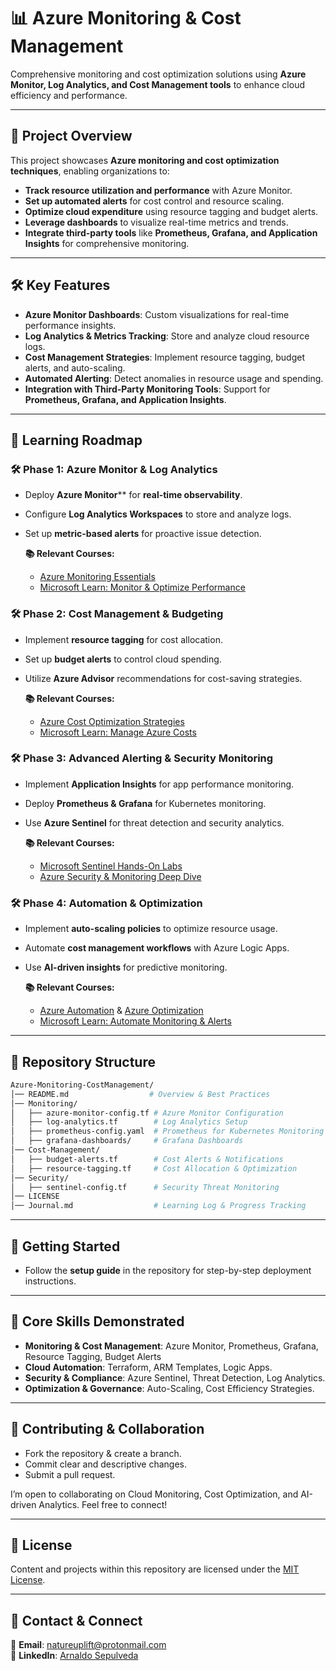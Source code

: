 # 📊 Azure Monitoring & Cost Management

Comprehensive monitoring and cost optimization solutions using **Azure Monitor, Log Analytics, and Cost Management tools** to enhance cloud efficiency and performance.

---

## 📖 Project Overview

This project showcases **Azure monitoring and cost optimization techniques**, enabling organizations to:
*   **Track resource utilization and performance** with Azure Monitor.
*   **Set up automated alerts** for cost control and resource scaling.
*   **Optimize cloud expenditure** using resource tagging and budget alerts.
*   **Leverage dashboards** to visualize real-time metrics and trends.
*   **Integrate third-party tools** like **Prometheus, Grafana, and Application Insights** for comprehensive monitoring.

---

## 🛠️ Key Features

*   **Azure Monitor Dashboards**: Custom visualizations for real-time performance insights.
*   **Log Analytics & Metrics Tracking**: Store and analyze cloud resource logs.
*   **Cost Management Strategies**: Implement resource tagging, budget alerts, and auto-scaling.
*   **Automated Alerting**: Detect anomalies in resource usage and spending.
*   **Integration with Third-Party Monitoring Tools**: Support for **Prometheus, Grafana, and Application Insights**.

---

## 📖 Learning Roadmap

### 🛠️ **Phase 1: Azure Monitor & Log Analytics**

*   Deploy **Azure Monitor**** for **real-time observability**.
*   Configure **Log Analytics Workspaces** to store and analyze logs.
*   Set up **metric-based alerts** for proactive issue detection.

    **📚 Relevant Courses:**
    *   [Azure Monitoring Essentials](https://www.udemy.com/course/azure-infrastructure-managing-cost-governance-monitoring/)
    *   [Microsoft Learn: Monitor & Optimize Performance](https://learn.microsoft.com/en-us/training/paths/monitor-azure/)

### 🛠️ **Phase 2: Cost Management & Budgeting**

*   Implement **resource tagging** for cost allocation.
*   Set up **budget alerts** to control cloud spending.
*   Utilize **Azure Advisor** recommendations for cost-saving strategies.

    **📚 Relevant Courses:**
    *   [Azure Cost Optimization Strategies](https://azure.microsoft.com/en-ca/solutions/cost-optimization)
    *   [Microsoft Learn: Manage Azure Costs](https://learn.microsoft.com/en-us/training/modules/manage-costs-azure/)

### 🛠️ **Phase 3: Advanced Alerting & Security Monitoring**

*   Implement **Application Insights** for app performance monitoring.
*   Deploy **Prometheus & Grafana** for Kubernetes monitoring.
*   Use **Azure Sentinel** for threat detection and security analytics.

    **📚 Relevant Courses:**
    *   [Microsoft Sentinel Hands-On Labs](https://www.udemy.com/course/microsoft-sentinel-course-with-hands-on-sims/)
    *   [Azure Security & Monitoring Deep Dive](https://techcommunity.microsoft.com/event/microsoft-security-events/azure-security-deep-dive-series/3755061)

### 🛠️ **Phase 4: Automation & Optimization**

*   Implement **auto-scaling policies** to optimize resource usage.
*   Automate **cost management workflows** with Azure Logic Apps.
*   Use **AI-driven insights** for predictive monitoring.

    **📚 Relevant Courses:**
    *   [Azure Automation](https://azure.microsoft.com/en-us/pricing/details/automation/) & [Azure Optimization](https://azure.microsoft.com/en-us/products/automation/)
    *   [Microsoft Learn: Automate Monitoring & Alerts](https://learn.microsoft.com/en-us/training/modules/automate-monitoring-alerts/)

---

## 📂 Repository Structure

```bash
Azure-Monitoring-CostManagement/
│── README.md                  # Overview & Best Practices
│── Monitoring/
│   ├── azure-monitor-config.tf # Azure Monitor Configuration
│   ├── log-analytics.tf        # Log Analytics Setup
│   ├── prometheus-config.yaml  # Prometheus for Kubernetes Monitoring
│   ├── grafana-dashboards/     # Grafana Dashboards
│── Cost-Management/
│   ├── budget-alerts.tf        # Cost Alerts & Notifications
│   ├── resource-tagging.tf     # Cost Allocation & Optimization
│── Security/
│   ├── sentinel-config.tf      # Security Threat Monitoring
│── LICENSE
│── Journal.md                  # Learning Log & Progress Tracking
```

---

## 📌 Getting Started

- Follow the **setup guide** in the repository for step-by-step deployment instructions.

---

## 🌟 Core Skills Demonstrated

*   **Monitoring & Cost Management**: Azure Monitor, Prometheus, Grafana, Resource Tagging, Budget Alerts
*   **Cloud Automation**: Terraform, ARM Templates, Logic Apps.
*   **Security & Compliance**: Azure Sentinel, Threat Detection, Log Analytics.
*   **Optimization & Governance**: Auto-Scaling, Cost Efficiency Strategies.

---

## 🤝 Contributing & Collaboration

*    Fork the repository & create a branch.
*    Commit clear and descriptive changes.
*    Submit a pull request.

I’m open to collaborating on Cloud Monitoring, Cost Optimization, and AI-driven Analytics. Feel free to connect!

---

## 📜 License

Content and projects within this repository are licensed under the [MIT License](LICENSE).

---

## 📧 Contact & Connect

📩 **Email**: [natureuplift@protonmail.com](mailto:natureuplift@protonmail.com)  
🔗 **LinkedIn**: [Arnaldo Sepulveda](https://www.linkedin.com/in/arnaldo-sepulveda)
